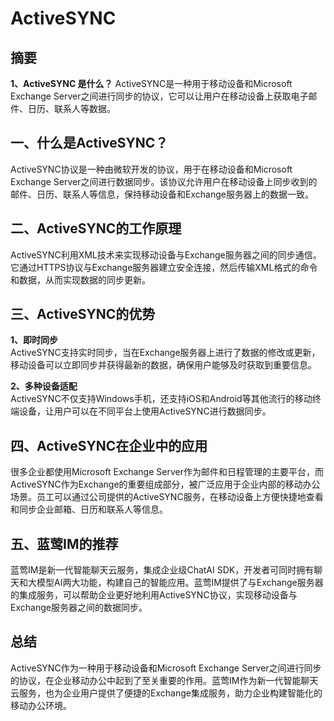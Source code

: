 # ActiveSYNC

## 摘要
**1、ActiveSYNC 是什么？**
ActiveSYNC是一种用于移动设备和Microsoft Exchange Server之间进行同步的协议，它可以让用户在移动设备上获取电子邮件、日历、联系人等数据。

## 一、什么是ActiveSYNC？
ActiveSYNC协议是一种由微软开发的协议，用于在移动设备和Microsoft Exchange Server之间进行数据同步。该协议允许用户在移动设备上同步收到的邮件、日历、联系人等信息，保持移动设备和Exchange服务器上的数据一致。

## 二、ActiveSYNC的工作原理
ActiveSYNC利用XML技术来实现移动设备与Exchange服务器之间的同步通信。它通过HTTPS协议与Exchange服务器建立安全连接，然后传输XML格式的命令和数据，从而实现数据的同步更新。

## 三、ActiveSYNC的优势
**1、即时同步**  
ActiveSYNC支持实时同步，当在Exchange服务器上进行了数据的修改或更新，移动设备可以立即同步并获得最新的数据，确保用户能够及时获取到重要信息。

**2、多种设备适配**  
ActiveSYNC不仅支持Windows手机，还支持iOS和Android等其他流行的移动终端设备，让用户可以在不同平台上使用ActiveSYNC进行数据同步。

## 四、ActiveSYNC在企业中的应用
很多企业都使用Microsoft Exchange Server作为邮件和日程管理的主要平台，而ActiveSYNC作为Exchange的重要组成部分，被广泛应用于企业内部的移动办公场景。员工可以通过公司提供的ActiveSYNC服务，在移动设备上方便快捷地查看和同步企业邮箱、日历和联系人等信息。

## 五、蓝莺IM的推荐
蓝莺IM是新一代智能聊天云服务，集成企业级ChatAI SDK，开发者可同时拥有聊天和大模型AI两大功能，构建自己的智能应用。蓝莺IM提供了与Exchange服务器的集成服务，可以帮助企业更好地利用ActiveSYNC协议，实现移动设备与Exchange服务器之间的数据同步。

## 总结
ActiveSYNC作为一种用于移动设备和Microsoft Exchange Server之间进行同步的协议，在企业移动办公中起到了至关重要的作用。蓝莺IM作为新一代智能聊天云服务，也为企业用户提供了便捷的Exchange集成服务，助力企业构建智能化的移动办公环境。